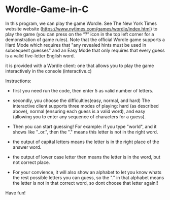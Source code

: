 # Wordle-Game-in-C
In this program, we can play the game Wordle. See The New York Times website website (https://www.nytimes.com/games/wordle/index.html) to play the game (you can press on the “?” icon in the top left corner for a demonstration of game rules). Note that the official Wordle game supports a Hard Mode which requires that "any revealed hints must be used in subsequent guesses" and an Easy Mode that only requires that every guess is a valid five-letter English word.

it is provided with a Wordle client: one that allows you to play the game interactively in the console (interactive.c)

Instructions:
- first you need run the code, then enter 5 as valid number of letters.
- secondly, you choose the difficulties(easy, normal, and hard)
The interactive client supports three modes of playing: hard (as described above), normal (ensuring each guess is a valid word), and easy (allowing you to enter any sequence of characters for a guess). 

- Then you can start guessing! 
For example: if you type "world", and it shows like "..or.", then the "." means this letter is not in the right word.
- the output of capital letters means the letter is in the right place of the answer word.
- the output of lower case letter then means the letter is in the word, but not correct place.
- For your convience, it will also show an alphabet to let you know whats the rest possible letters you can guess, so the "." in that alphabet means the letter is not in that correct word, so dont choose that letter again!!

Have fun!
